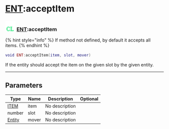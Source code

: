 # [ENT](../ent/README.md):acceptItem

### <img src="../../.gitbook/assets/client.png" width="32" height="32" /> [ENT](../ent/README.md):acceptItem

{% hint style="info" %} If method not defined, by default it accepts all items. {% endhint %}


```lua
void ENT:acceptItem(item, slot, mover)
```

If the entity should accept the item on the given slot by the given entity.<br>

-----------------
## Parameters

| Type   | Name | Description | Optional |
| ------ | ---- | ----------- | -------: |
| [ITEM](../item/README.md) | item | No description |  |
| number | slot | No description |  |
| [Entity](../entity/README.md) | mover | No description |  |
